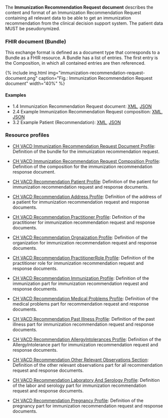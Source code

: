 The **Immunization Recommendation Request document** describes the content and format of an Immunization Recommendation Request  
containing all relevant data to be able to  get an immunization recommendation from the clinical decision support system.
The patient data MUST be pseudonymized.

### FHIR document (Bundle)
This exchange format is defined as a document type that corresponds to a Bundle as a FHIR resource. 
A Bundle has a list of entries. The first entry is the Composition, in which all contained entries are then referenced.

{% include img.html img="immunization-recommendation-request-document.png" caption="Fig.: Immunization Recommendation Request document" width="40%" %}

#### Examples
* 1.4 Immunization Recommendation Request document: [XML](Bundle-1-4-ImmunizationRecommendationRequest.xml.html), [JSON](Bundle-1-4-ImmunizationRecommendationRequest.json.html)
* 2.4 Example Immunization Recommendation Request composition: [XML](Composition-2-4-ImmunizationRecommendationRequestComposition.xml.html), [JSON](Composition-2-4-ImmunizationRecommendationRequestComposition.json.html)
* 3.2 Example Patient (Recommendation): [XML](Patient-3-2-Patient.xml.html), [JSON](Patient-3-2-Patient.json.html)

 
### Resource profiles
* [CH VACD Immunization Recommendation Request Document Profile](StructureDefinition-ch-vacd-document-immunization-recommendation-request.html): Definition of the bundle for the immunization recommendation request.
* [CH VACD Immunization Recommendation Request Composition Profile](StructureDefinition-ch-vacd-composition-immunization-recommendation-request.html): Definition of the composition for the immunization recommendation response document.

* [CH VACD Recommendation Patient Profile](StructureDefinition-ch-vacd-recommendation-patient.html): Definition of the patient for immunization recommendation request and response documents.
* [CH VACD Recommendation Address Profile](StructureDefinition-ch-vacd-recommendation-address.html): Definition of the address of a patient for immunization recommendation request and response documents.
* [CH VACD Recommendation Practitioner Profile](StructureDefinition-ch-vacd-recommendation-practitioner.html): Definition of the practitioner for immunization recommendation request and response documents.
* [CH VACD Recommendation Orgnaization Profile](StructureDefinition-ch-vacd-recommendation-organization.html): Definition of the organization for immunization recommendation request and response documents.
* [CH VACD Recommendation PractitionerRole Profile](StructureDefinition-ch-vacd-recommendation-practitionerrole.html): Definition of the practitioner role for immunization recommendation request and response documents.
* [CH VACD Recommendation Immunization Profile](StructureDefinition-ch-vacd-recommendation-immunization.html): Definition of the immunization part for immunization recommendation request and response documents.
* [CH VACD Recommendation Medical Problems Profile](StructureDefinition-ch-vacd-recommendation-medical-problems.html): Definition of the medical problems part for recommendation request and response documents.
* [CH VACD Recommendation Past Illness Profile](StructureDefinition-ch-vacd-recommendation-pastillnesses.html): Definition of the past illness part for immunization recommendation request and response documents.
* [CH VACD Recommendation AllergyIntolerances Profile](StructureDefinition-ch-vacd-recommendation-allergyintolerances.html): Definition of the AllergyIntolerance part for immunization recommendation request and response documents.
* [CH VACD Recommendation Other Relevant Observations Section](StructureDefinition-ch-vacd-recommendation-other-observations.html): Definition of the other relevant observations part for all recommendation request and response documents.
* [CH VACD Recommendation Laboratory And Serology Profile](StructureDefinition-ch-vacd-recommendation-laboratory-serology.html): Definition of the labor and serology part for immunization recommendation request and response documents.
* [CH VACD Recommendation Pregnancy Profile](StructureDefinition-ch-vacd-recommendation-pregnancy.html): Definition of the pregnancy part for immunization recommendation request and response documents.
